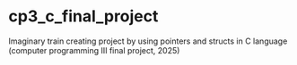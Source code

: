 # cp3_c_final_project
Imaginary train creating project by using pointers and structs in C language (computer programming III final project, 2025)
